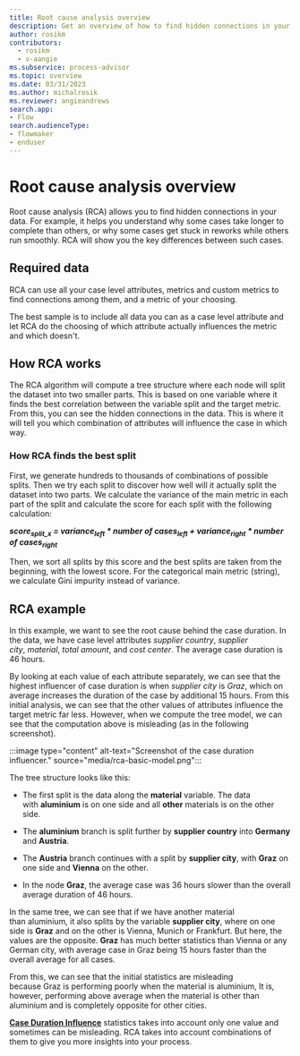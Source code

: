 ```yaml
---
title: Root cause analysis overview
description: Get an overview of how to find hidden connections in your data with root cause analysis in minit.
author: rosikm
contributors:
  - rosikm
  - v-aangie
ms.subservice: process-advisor
ms.topic: overview
ms.date: 03/31/2023
ms.author: michalrosik
ms.reviewer: angieandrews
search.app:
- Flow
search.audienceType:
- flowmaker
- enduser
---
```


# Root cause analysis overview

Root cause analysis (RCA) allows you to find hidden connections in your data. For example, it helps you understand why some cases take longer to complete than others, or why some cases get stuck in reworks while others run smoothly. RCA will show you the key differences between such cases.

## Required data

RCA can use all your case level attributes, metrics and custom metrics to find connections among them, and a metric of your choosing.

The best sample is to include all data you can as a case level attribute and let RCA do the choosing of which attribute actually influences the metric and which doesn't.

## How RCA works

The RCA algorithm will compute a tree structure where each node will split the dataset into two smaller parts. This is based on one variable where it finds the best correlation between the variable split and the target metric. From this, you can see the hidden connections in the data. This is where it will tell you which combination of attributes will influence the case in which way.

### How RCA finds the best split

First, we generate hundreds to thousands of combinations of possible splits. Then we try each split to discover how well will it actually split the dataset into two parts. We calculate the variance of the main metric in each part of the split and calculate the score for each split with the following calculation:

***score<sub>split_x</sub> = variance<sub>left</sub> * number of cases<sub>left</sub> + variance<sub>right</sub> * number of cases<sub>right</sub>***

Then, we sort all splits by this score and the best splits are taken from the beginning, with the lowest score. For the categorical main metric (string), we calculate Gini impurity instead of variance.

## RCA example

In this example, we want to see the root cause behind the case duration. In the data, we have case level attributes *supplier country*, *supplier city*, *material*, *total amount*, and *cost center*. The average case duration is 46 hours.

By looking at each value of each attribute separately, we can see that the highest influencer of case duration is when *supplier city* is *Graz*, which on average increases the duration of the case by additional 15 hours. From this initial analysis, we can see that the other values of attributes influence the target metric far less. However, when we compute the tree model, we can see that the computation above is misleading (as in the following screenshot).

:::image type="content" alt-text="Screenshot of the case duration influencer." source="media/rca-basic-model.png":::

The tree structure looks like this:

- The first split is the data along the **material** variable. The data with **aluminium** is on one side and all **other** materials is on the other side.

- The **aluminium** branch is split further by **supplier country** into **Germany** and **Austria**.

- The **Austria** branch continues with a split by **supplier city**, with **Graz** on one side and **Vienna** on the other.

- In the node **Graz**, the average case was 36 hours slower than the overall average duration of 46 hours. <!--verify numbers and screenshot-->

In the same tree, we can see that if we have another material than aluminium, it also splits by the variable **supplier city**, where on one side is **Graz** and on the other is Vienna, Munich or Frankfurt. But here, the values are the opposite. **Graz** has much better statistics than Vienna or any German city, with average case in Graz being 15 hours faster than the overall average for all cases.

From this, we can see that the initial statistics are misleading because Graz is performing poorly when the material is aluminium, It is, however, performing above average when the material is other than aluminium and is completely opposite for other cities.

[**Case Duration Influence**](statistics.md#case-duration-influence) statistics takes into account only one value and sometimes can be misleading. RCA takes into account combinations of them to give you more insights into your process.


